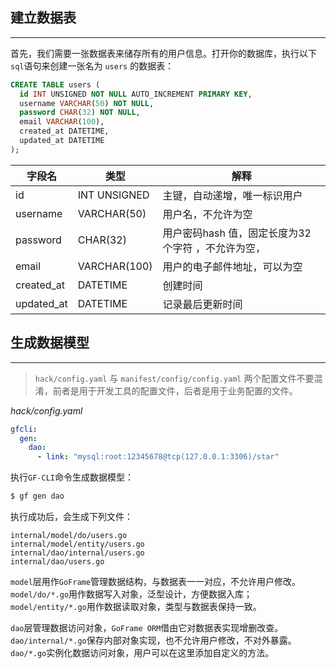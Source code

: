 ## 建立数据表
---
首先，我们需要一张数据表来储存所有的用户信息。打开你的数据库，执行以下`sql`语句来创建一张名为 `users` 的数据表：

```sql
CREATE TABLE users (
  id INT UNSIGNED NOT NULL AUTO_INCREMENT PRIMARY KEY,
  username VARCHAR(50) NOT NULL,
  password CHAR(32) NOT NULL,
  email VARCHAR(100),
  created_at DATETIME,
  updated_at DATETIME
);
```

| 字段名        | 类型           | 解释                            |
| ---------- | ------------ | ----------------------------- |
| id         | INT UNSIGNED | 主键，自动递增，唯一标识用户                |
| username   | VARCHAR(50)  | 用户名，不允许为空                     |
| password   | CHAR(32)     | 用户密码hash 值，固定长度为32个字符 ，不允许为空， |
| email      | VARCHAR(100) | 用户的电子邮件地址，可以为空                |
| created_at | DATETIME     | 创建时间                          |
| updated_at | DATETIME     | 记录最后更新时间                      |
## 生成数据模型
---
> `hack/config.yaml` 与 `manifest/config/config.yaml` 两个配置文件不要混淆，前者是用于开发工具的配置文件，后者是用于业务配置的文件。

*hack/config.yaml*
```yaml
gfcli:
  gen:
    dao:
      - link: "mysql:root:12345678@tcp(127.0.0.1:3306)/star"
```
执行`GF-CLI`命令生成数据模型：
```bash
$ gf gen dao
```
执行成功后，会生成下列文件：
```text
internal/model/do/users.go
internal/model/entity/users.go
internal/dao/internal/users.go
internal/dao/users.go
```
`model`层用作`GoFrame`管理数据结构，与数据表一一对应，不允许用户修改。
`model/do/*.go`用作数据写入对象，泛型设计，方便数据入库；`model/entity/*.go`用作数据读取对象，类型与数据表保持一致。

`dao`层管理数据访问对象，`GoFrame ORM`借由它对数据表实现增删改查。`dao/internal/*.go`保存内部对象实现，也不允许用户修改，不对外暴露。
`dao/*.go`实例化数据访问对象，用户可以在这里添加自定义的方法。
